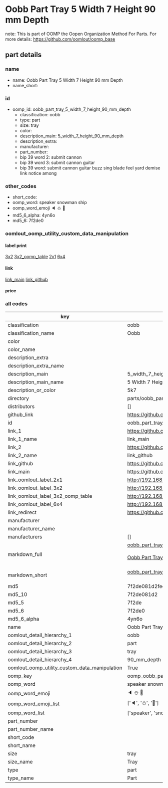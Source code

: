# Oobb Part Tray 5 Width 7 Height 90 mm Depth  

note: This is part of OOMP the Oopen Organization Method For Parts. For more details: https://github.com/oomlout/oomp_base

##  part details
  







### name
* name: Oobb Part Tray 5 Width 7 Height 90 mm Depth
* name_short: 
### id
* oomp_id: oobb_part_tray_5_width_7_height_90_mm_depth
  * classification: oobb
  * type: part
  * size: tray
  * color: 
  * description_main: 5_width_7_height_90_mm_depth
  * description_extra: 
  * manufacturer: 
  * part_number: 
  * bip 39 word 2: submit cannon
  * bip 39 word 3: submit cannon guitar
  * bip 39 word: submit cannon guitar buzz sing blade feel yard demise link notice among

### other_codes
* short_code: 
* oomp_word: speaker snowman ship
* oomp_word_emoji :speaker: :snowman: :ship:
* md5_6_alpha: 4yn6o
* md5_6: 7f2de0






### oomlout_oomp_utility_custom_data_manipulation
#### label print
[3x2](http://192.168.1.245:1112/?label=oomp%204yn6o)
[3x2_oomp_table](http://192.168.1.108:1112/?label=oomp%204yn6o)
[2x1](http://192.168.1.242:1112/?label=oomp%204yn6o)
[6x4](http://192.168.1.55:1112/?label=oomp%204yn6o)    

#### link

[link_main](https://github.com/oomlout/oomlout_oomp_version_1_messy/tree/main/parts/oobb_part_tray_5_width_7_height_90_mm_depth) [link_github](https://github.com/oomlout/oomlout_oomp_version_1_messy/tree/main/parts/oobb_part_tray_5_width_7_height_90_mm_depth)                             

#### price







### all codes 
| key | value |  
| --- | --- |  
| classification | oobb |  
| classification_name | Oobb |  
| color |  |  
| color_name |  |  
| description_extra |  |  
| description_extra_name |  |  
| description_main | 5_width_7_height_90_mm_depth |  
| description_main_name | 5 Width 7 Height 90 mm Depth |  
| description_or_color | 5k7 |  
| directory | parts/oobb_part_tray_5_width_7_height_90_mm_depth |  
| distributors | [] |  
| github_link | https://github.com/oomlout/oomlout_oomp_part_src/tree/main/parts/oobb_part_tray_5_width_7_height_90_mm_depth |  
| id | oobb_part_tray_5_width_7_height_90_mm_depth |  
| link_1 | https://github.com/oomlout/oomlout_oomp_version_1_messy/tree/main/parts/oobb_part_tray_5_width_7_height_90_mm_depth |  
| link_1_name | link_main |  
| link_2 | https://github.com/oomlout/oomlout_oomp_version_1_messy/tree/main/parts/oobb_part_tray_5_width_7_height_90_mm_depth |  
| link_2_name | link_github |  
| link_github | https://github.com/oomlout/oomlout_oomp_version_1_messy/tree/main/parts/oobb_part_tray_5_width_7_height_90_mm_depth |  
| link_main | https://github.com/oomlout/oomlout_oomp_version_1_messy/tree/main/parts/oobb_part_tray_5_width_7_height_90_mm_depth |  
| link_oomlout_label_2x1 | http://192.168.1.242:1112/?label=oomp%204yn6o |  
| link_oomlout_label_3x2 | http://192.168.1.245:1112/?label=oomp%204yn6o |  
| link_oomlout_label_3x2_oomp_table | http://192.168.1.108:1112/?label=oomp%204yn6o |  
| link_oomlout_label_6x4 | http://192.168.1.55:1112/?label=oomp%204yn6o |  
| link_redirect | https://github.com/oomlout/oomlout_oomp_version_1_messy/tree/main/parts/oobb_part_tray_5_width_7_height_90_mm_depth |  
| manufacturer |  |  
| manufacturer_name |  |  
| manufacturers | [] |  
| markdown_full | [oobb_part_tray_5_width_7_height_90_mm_depth](none)<br>[](none)<br>[Oobb Part Tray 5 Width 7 Height 90 Mm Depth](none)<br><br> |  
| markdown_short | [oobb_part_tray_5_width_7_height_90_mm_depth](none)<br><br> |  
| md5 | 7f2de081d2feca985c64a1f8cf885ec0 |  
| md5_10 | 7f2de081d2 |  
| md5_5 | 7f2de |  
| md5_6 | 7f2de0 |  
| md5_6_alpha | 4yn6o |  
| name | Oobb Part Tray 5 Width 7 Height 90 mm Depth |  
| oomlout_detail_hierarchy_1 | oobb |  
| oomlout_detail_hierarchy_2 | part |  
| oomlout_detail_hierarchy_3 | tray |  
| oomlout_detail_hierarchy_4 | 90_mm_depth |  
| oomlout_oomp_utility_custom_data_manipulation | True |  
| oomp_key | oomp_oobb_part_tray_5_width_7_height_90_mm_depth |  
| oomp_word | speaker snowman ship |  
| oomp_word_emoji | :speaker: :snowman: :ship: |  
| oomp_word_emoji_list | [':speaker:', ':snowman:', ':ship:'] |  
| oomp_word_list | ['speaker', 'snowman', 'ship'] |  
| part_number |  |  
| part_number_name |  |  
| short_code |  |  
| short_name |  |  
| size | tray |  
| size_name | Tray |  
| type | part |  
| type_name | Part |  
